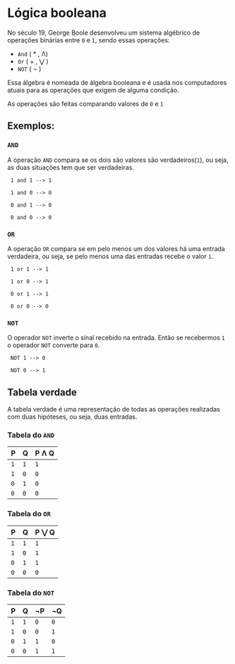 # Lógica booleana

No século 19, George Boole desenvolveu um sistema algébrico de operações binárias entre `0` e `1`, sendo essas operações:
* `And` ( *  ,  Λ)
* `Or` ( + , ⋁ )
* `NOT` ( ¬ ) 

Essa álgebra é nomeada de álgebra booleana e é usada nos computadores atuais para as operações que exigem de alguma condição.

As operações são feitas comparando valores de `0` e `1`

## Exemplos:

### `AND`

A operação `AND` compara se os dois são valores são verdadeiros(`1`), ou seja, as duas situações tem que ser verdadeiras.

` 1 and 1 --> 1`

` 1 and 0 --> 0`

` 0 and 1 --> 0`

` 0 and 0 --> 0`

### `OR`

A operação `OR` compara se em pelo menos um dos valores há uma entrada verdadeira, ou seja, se pelo menos uma das entradas recebe o valor `1`.

` 1 or 1 --> 1`

` 1 or 0 --> 1`

` 0 or 1 --> 1`

` 0 or 0 --> 0`

### `NOT`
O operador `NOT` inverte o sinal recebido na entrada. Então se recebermos `1` o operador `NOT` converte para `0`.

` NOT 1 --> 0`

` NOT 0 --> 1`


## Tabela verdade

A tabela verdade é uma representação de todas as operações realizadas com duas hipóteses, ou seja, duas entradas.

### Tabela do `AND`

P            |       Q       |      P Λ Q    
------------ | ------------- | -------------  
`1`          | `1`           | `1`           
`1`          | `0`           | `0`           
`0`          | `1`           | `0`           
`0`          | `0`           | `0`                    

### Tabela do `OR`

P            |       Q       |       P ⋁ Q      
------------ | ------------- | -------------  
`1`          | `1`           | `1`           
`1`          | `0`           | `1`           
`0`          | `1`           | `1`           
`0`          | `0`           | `0`                       

### Tabela do `NOT`

P            |       Q       |       ¬P      |      ¬Q       |
------------ | ------------- | ------------- | ------------- | 
`1`          | `1`           | `0`           | `0`
`1`          | `0`           | `0`           | `1`
`0`          | `1`           | `1`           | `0`
`0`          | `0`           | `1`           | `1`            

